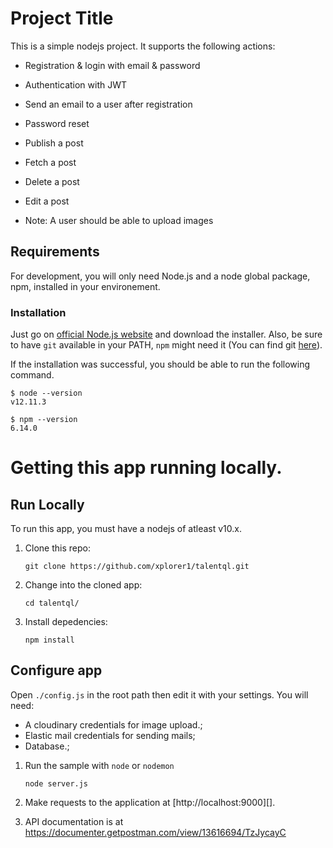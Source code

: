 # Project Title

This is a simple nodejs project. It supports the following actions:

- Registration & login with email & password
- Authentication with JWT
- Send an email to a user after registration
- Password reset
- Publish a post
- Fetch a post
- Delete a post
- Edit a post

- Note: A user should be able to upload images

## Requirements

For development, you will only need Node.js and a node global package, npm, installed in your environement.

### Installation

Just go on [official Node.js website](https://nodejs.org/) and download the installer.
Also, be sure to have `git` available in your PATH, `npm` might need it (You can find git [here](https://git-scm.com/)).

If the installation was successful, you should be able to run the following command.

    $ node --version
    v12.11.3

    $ npm --version
    6.14.0

# Getting this app running locally.

## Run Locally

To run this app, you must have a nodejs of atleast v10.x.

1.  Clone this repo:

        git clone https://github.com/xplorer1/talentql.git

1.  Change into the cloned app:

        cd talentql/

1.  Install depedencies:

        npm install

## Configure app

Open `./config.js` in the root path then edit it with your settings. You will need:

- A cloudinary credentials for image upload.;
- Elastic mail credentials for sending mails;
- Database.;

1.  Run the sample with `node` or `nodemon` 

        node server.js

1.  Make requests to the application at [http://localhost:9000][].

1. API documentation is at https://documenter.getpostman.com/view/13616694/TzJycayC

[nodejs]: https://nodejs.org/